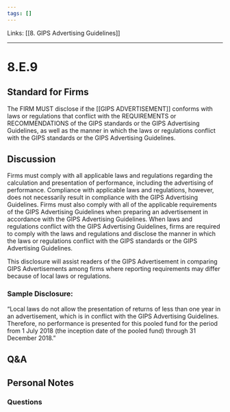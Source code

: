 ```yaml
---
tags: []
---
```

Links: [[8. GIPS Advertising Guidelines]]
___
# 8.E.9
## Standard for Firms
The FIRM MUST disclose if the [[GIPS ADVERTISEMENT]] conforms with laws or regulations that conflict with the REQUIREMENTS or RECOMMENDATIONS of the GIPS standards or the GIPS Advertising Guidelines, as well as the manner in which the laws or regulations conflict with the GIPS standards or the GIPS Advertising Guidelines.
## Discussion
Firms must comply with all applicable laws and regulations regarding the calculation and presentation of performance, including the advertising of performance. Compliance with applicable laws and regulations, however, does not necessarily result in compliance with the GIPS Advertising Guidelines. Firms must also comply with all of the applicable requirements of the GIPS Advertising Guidelines when preparing an advertisement in accordance with the GIPS Advertising Guidelines. When laws and regulations conflict with the GIPS Advertising Guidelines, firms are required to comply with the laws and regulations and disclose the manner in which the laws or regulations conflict with the GIPS standards or the GIPS Advertising Guidelines.

This disclosure will assist readers of the GIPS Advertisement in comparing GIPS Advertisements among firms where reporting requirements may differ because of local laws or regulations.
### Sample Disclosure:
“Local laws do not allow the presentation of returns of less than one year in an advertisement, which is in conflict with the GIPS Advertising Guidelines. Therefore, no performance is presented for this pooled fund for the period from 1 July 2018 (the inception date of the pooled fund) through 31 December 2018.”
## Q&A

## Personal Notes

### Questions